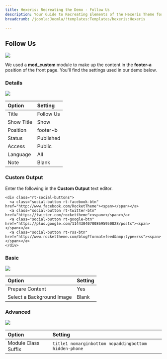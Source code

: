 ```yaml
---
title: Hexeris: Recreating the Demo - Follow Us
description: Your Guide to Recreating Elements of the Hexeris Theme for Joomla
breadcrumb: /joomla:Joomla/!templates:Templates/hexeris:Hexeris

---
```


Follow Us
-----
![][demo]

We used a **mod_custom** module to make up the content in the **footer-a** position of the front page. You'll find the settings used in our demo below.

### Details
![][demo2]

| Option            | Setting            |  
| :---------------- | :----------------- |  
| Title             | Follow Us          |  
| Show Title        | Show               |  
| Position          | footer-b           |  
| Status            | Published          |  
| Access            | Public             |   
| Language          | All                |  
| Note              | Blank              |

### Custom Output
Enter the following in the **Custom Output** text editor.

~~~
<div class="rt-social-buttons">
  <a class="social-button rt-facebook-btn" href="http://www.facebook.com/RocketTheme"><span></span></a>
  <a class="social-button rt-twitter-btn" href="https://twitter.com/rockettheme"><span></span></a>
  <a class="social-button rt-google-btn" href="https://plus.google.com/114430407008695950828/posts"><span></span></a>
  <a class="social-button rt-rss-btn" href="http://www.rockettheme.com/blog?format=feed&amp;type=rss"><span></span></a>
</div>
~~~

### Basic
![][demo3]

| Option                    | Setting |  
| :------------------------ | :------ |  
| Prepare Content           | Yes     |  
| Select a Background Image | Blank   |

### Advanced
![][demo4]

| Option              | Setting                                              |  
| :------------------ | :--------------------------------------------------- |  
| Module Class Suffix | `title1 nomarginbottom nopaddingbottom hidden-phone` |  

[demo]: assets/demo_7.jpeg
[demo2]: assets/follow_1.jpeg
[demo3]: assets/follow_2.jpeg
[demo4]: assets/follow_3.jpeg
